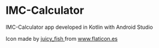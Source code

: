 # IMC-Calculator
IMC-Calculator app developed in Kotlin with Android Studio

<div> Icon made by <a href="https://www.flaticon.es/autores/juicy-fish" title="juicy_fish"> juicy_fish </a> from <a href="https://www.flaticon.es/" title="Flaticon">www.flaticon.es</a></div>

